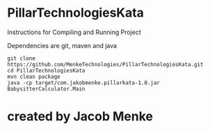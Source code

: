 # PillarTechnologiesKata




Instructions for Compiling and Running Project

Dependencies are git, maven and java


```
git clone https://github.com/MenkeTechnologies/PillarTechnologiesKata.git
cd PillarTechnologiesKata
mvn clean package
java -cp target/com.jakobmenke.pillarkata-1.0.jar BabysitterCalculator.Main
```


# created by Jacob Menke
